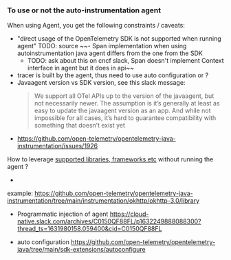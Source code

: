 
### To use or not the auto-instrumentation agent

When using Agent, you get the following constraints / caveats:

- "direct usage of the OpenTelemetry SDK is not supported when running agent" TODO: source
  ~~- Span implementation when using autoinstrumentation java agent differs from the one from the SDK
    - TODO: ask about this on cncf slack, Span doesn't implement Context interface in agent but it does in api~~
- tracer is built by the agent, thus need to use auto configuration or ?
- Javaagent version vs SDK version, see this slack message:
  > We support all OTel APIs up to the version of the javaagent, but not necessarily newer. The assumption is it’s generally at least as easy to update the javaagent version as an app. And while not impossible for all cases, it’s hard to guarantee compatibility with something that doesn’t exist yet
- https://github.com/open-telemetry/opentelemetry-java-instrumentation/issues/1926

How to
leverage [supported libraries, frameworks etc](https://github.com/open-telemetry/opentelemetry-java-instrumentation/blob/main/docs/supported-libraries.md)
without running the agent ?

-
example: https://github.com/open-telemetry/opentelemetry-java-instrumentation/tree/main/instrumentation/okhttp/okhttp-3.0/library

- Programmatic injection of agent https://cloud-native.slack.com/archives/C0150QF88FL/p1632249888088300?thread_ts=1631980158.059400&cid=C0150QF88FL

- auto configuration https://github.com/open-telemetry/opentelemetry-java/tree/main/sdk-extensions/autoconfigure